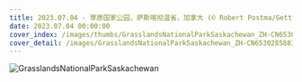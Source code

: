 ```yaml
---
title: 2023.07.04 - 草原国家公园，萨斯喀彻温省，加拿大 (© Robert Postma/Getty Images)
date: 2023.07.04 00:00:00
cover_index: /images/thumbs/GrasslandsNationalParkSaskachewan_ZH-CN6530285883_533x300.jpg
cover_detail: /images/GrasslandsNationalParkSaskachewan_ZH-CN6530285883_1920x1080.jpg
---
```


![GrasslandsNationalParkSaskachewan](/images/GrasslandsNationalParkSaskachewan_ZH-CN6530285883_1920x1080.jpg)
